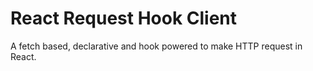 React Request Hook Client
=========================

A fetch based, declarative and hook powered to make HTTP request in React.


